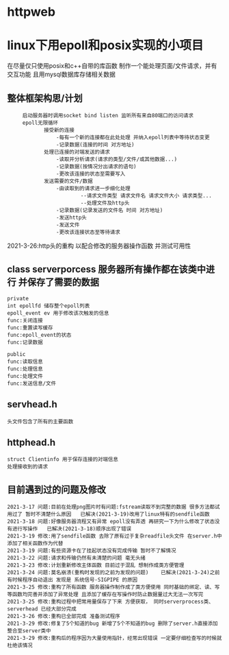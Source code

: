 # httpweb
linux下用epoll和posix实现的小项目
===============================
在尽量仅只使用posix和c++自带的库函数  制作一个能处理页面/文件请求，并有交互功能 且用mysql数据库存储相关数据

整体框架构思/计划
-------------
		 启动服务器时调用socket bind listen 监听所有来自80端口的访问请求
		 epoll无限循环 
		 		接受新的连接 
					-每有一个新的连接都在此处处理 并纳入epoll列表中等待状态变更
					-记录数据(连接的时间 对方地址)
				处理已连接的对端发送的请求
					-读取并分析请求(请求的类型/文件/或其他数据...)
					-记录数据(按情况分出请求的语句)
					-更改该连接的状态至需要写入
		 		发送需要的文件/数据
					-由读取到的请求进一步细化处理
							--请求文件类型 请求文件名 请求文件大小 请求类型...
							--处理文件及http头
					-记录数据(记录发送的文件名 时间 对方地址)
					-发送http头
					-发送文件
					-更改该连接状态至等待请求
						
				
2021-3-26:http头的重构 以配合修改的服务器操作函数 并测试可用性
	
class serverporcess 服务器所有操作都在该类中进行 并保存了需要的数据
--------------------
	private
	int epollfd 储存整个epoll列表
 	epoll_event ev 用于修改该次触发的信息
	func:关闭连接
	func:重置读写缓存
	func:epoll_event的状态
	func:记录数据
	
	public
	func:读取信息
	func:处理信息
	func:处理文件
	func:发送信息/文件

servhead.h
--------------
	头文件包含了所有的主要函数
httphead.h
----------------
	struct Clientinfo 用于保存连接的对端信息
	处理接收到的请求
	



目前遇到过的问题及修改
-----------
	2021-3-17 问题:目前在处理png图片时有问题:fstream读取不到完整的数据 很多方法都试用过了 暂时不清楚什么原因   已解决(2021-3-19)改用了linux特有的sendfile函数
	2021-3-18 问题:好像服务器流程又有异常 epoll没有弄透 再研究一下为什么修改了状态没有进行写操作   已解决(2021-3-18)顺序出现了错误
	2021-3-19 修改:用了sendfile函数 去除了原有过于复杂readfile头文件 在server.h中添加了相关函数作为代替   
	2021-3-19 问题:有些资源卡在了挂起状态没有完成传输 暂时不了解情况
	2021-3-22 问题:请求和传输仍然有未清楚的问题 毫无头绪
	2021-3-23 修改:计划重新修改主体函数 目前过于混乱 想制作成类方便管理
	2021-3-24 问题:莫名崩溃(重构时发现的之前为发现的问题)    已解决(2021-3-24)之前有时候程序自动退出 发现是 系统信号-SIGPIPE 的原因
	2021-3-25 修改:重构了所有函数 服务器操作制作成了类方便使用 同时基础的绑定、读、写等函数均完善并添加了异常处理 且添加了缓存在写操作时防止数据量过大无法一次写完
	2021-3-25 修改:重构过程中把常用量保存了下来 方便获取， 同时serverprocess类、serverhead 已经大部分完成
	2021-3-26 修改:重构已全部完成 准备测试程序
	2021-3-29 修改:修复了5个知道的bug 新增了5个不知道的bug 删除了server.h直接添加整合至server类中
	2021-3-29 修改:重构后的程序因为大量使用指针，经常出现错误 一定要仔细检查写的时候就杜绝该情况

